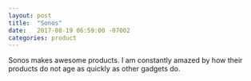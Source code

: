 ```yaml
---
layout: post
title:  "Sonos" 
date:   2017-08-19 06:59:00 -07002
categories: product
---
```


Sonos makes awesome products. I am constantly amazed by how their products do not age as quickly as other gadgets do.